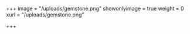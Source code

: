 +++
image = "/uploads/gemstone.png"
showonlyimage = true
weight = 0
xurl = "/uploads/gemstone.png"

+++
